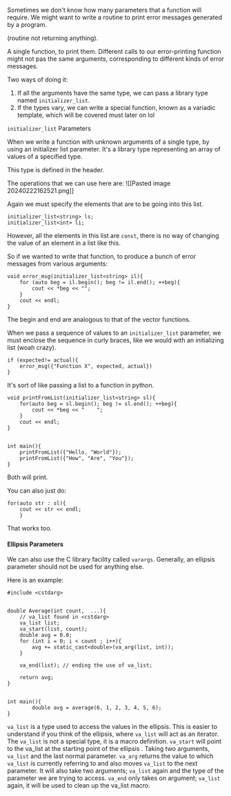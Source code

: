Sometimes we don't know how many parameters that a function will require. 
We might want to write a routine to print error messages generated by a program. 

(routine not returning anything). 

A single function, to print them. 
Different calls to our error-printing function might not pas the same arguments, corresponding to different kinds of error messages. 

Two ways of doing it: 


1. If all the arguments have the same type, we can pass a library type named `initializer_list`. 
2. If the types vary, we can write a special function, known as a variadic template, which will be covered must later on lol


`initializer_list` Parameters

When we write a function with unknown arguments of a single type, by using an initializer list parameter. 
It's a library type representing an array of values of a specified type. 

This type is defined in the header. 

The operations that we can use here are: 
![[Pasted image 20240222162521.png]]

Again we must specify the elements that are to be going into this list. 

```
initializer_list<string> ls; 
initializer_list<int> li; 
```

However, all the elements in this list are `const`, there is no way of changing the value of an element in a list like this. 

So if we wanted to write that function, to produce a bunch of error messages from various arguments: 

```
void error_msg(initializer_list<string> il){
    for (auto beg = il.begin(); beg != il.end(); ++beg){
        cout << *beg << "";
    }
    cout << endl;
}
```
The begin and end are analogous to that of the vector functions. 

When we pass a sequence of values to an `initializer_list` parameter, we must enclose the sequence in curly braces, like we would with an initializing list (woah crazy). 
```
if (expected!= actual){ 
	error_msg({"Function X", expected, actual})
}
```


It's sort of like passing a list to a function in python. 

```
void printFromList(initializer_list<string> sl){ 
	for(auto beg = sl.begin(); beg != sl.end(); ++beg){ 
		cout << *beg << "    ";
	}
	cout << endl;
}


int main(){ 
	printFromList({"Hello, "World"});
	printFromList({"How", "Are", "You"});
}
```
Both will print. 

You can also just do: 
```
for(auto str : sl){ 
	cout << str << endl;
	}
```
That works too. 

#### Ellipsis Parameters
We can also use the C library facility called `varargs`. 
Generally, an ellipsis parameter should not be used for anything else. 

Here is an example: 

```
#include <cstdarg> 


double Average(int count,  ...){
	// va_list found in <cstdarg>
	va_list list; 
	va_start(list, count); 
	double avg = 0.0; 
	for (int i = 0; i < count ; i++){ 
		avg += static_cast<double>(va_arg(list, int));
	}

	va_end(list); // ending the use of va_list;

	return avg;
}


int main(){ 
		double avg = average(6, 1, 2, 3, 4, 5, 6);
}
```

`va_list` is a type used to access the values in the ellipsis. This is easier to understand if you think of the ellipsis, where `va_list` will act as an iterator. 
The `va_list` is not a special type, it is a macro definition. 
`va_start` will point to the va_list at the starting point of the ellipsis . 
Taking two arguments, `va_list` and  the last normal parameter. 
`va_arg` returns the value to which `va_list` is currently referring to and also moves `va_list` to the next parameter. 
It will also take two arguments; `va_list` again and the type of the parameter we are trying to access. 
`va_end` only takes on argument; `va_list` again, it will be used to clean up the va_list macro. 

